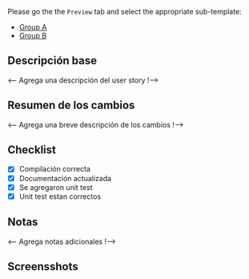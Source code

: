 Please go the the `Preview` tab and select the appropriate sub-template:

* [Group A](?expand=1&template=pull_request_template_feature.md)
* [Group B](?expand=1&template=pull_request_template_bug.md)


## Descripción base

<-- Agrega una descripción del user story !-->

## Resumen de los cambios

<-- Agrega una breve descripción de los cambios !-->

## Checklist

- [x] Compilación correcta
- [x] Documentación actualizada 
- [x] Se agregaron unit test
- [x] Unit test estan correctos

## Notas

<-- Agrega notas adicionales !-->

## Screensshots
